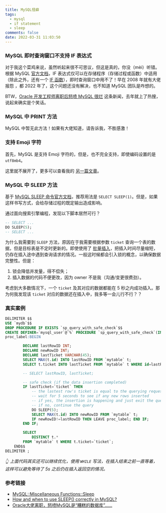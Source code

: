 ```yaml
---
title: MySQL怪癖
tags:
  - mysql
  - if statement
  - sleep
comments: false
date: 2022-03-31 11:03:50
---
```


### MySQL 即时查询窗口不支持 IF 表达式

对于我这个菜鸡来说，虽然听起来很不可思议，但这是真的，你没（mèi）听错。根据 MySQL [官方文档](https://dev.mysql.com/doc/refman/8.0/en/if.html)，IF 表达式仅可以在存储程序（存储过程或函数）中适用（除此之外，还有一个 [IF 函数](https://dev.mysql.com/doc/refman/8.0/en/flow-control-functions.html#function_if)），即时查询窗口中用不了！早在 2008 年就有大佬报怨 [<fa-link/>](https://www.bennadel.com/blog/1340-mysql-does-not-support-if-else-statements-in-general-sql-work-flow.htm)，都 2022 年了，这个问题还没有解决，也不知道 MySQL 团队是咋想的。

BTW，[Oracle 开发工程师离职后怒喷 MySQL 很烂](https://www.theregister.com/2021/12/06/mysql_a_pretty_poor_database/) 这条新闻，去年就上了热搜，说起来确实是个笑话。

### MySQL 中 PRINT 方法

MySQL 中暂无此方法！如果有大佬知道，请告诉我，不胜感激！

### 支持 Emoji 字符

首先，MySQL 是支持 Emoji 字符的，但是，也不完全支持，即使编码设置的是 `utf8mb4`。

这里就不展开了，更多可以查看我的 [另一篇文章](/2022/04/07/mysql-charset-issue/)。

### MySQL 中 SLEEP 方法

基于 [MySQL SLEEP 命令官方文档](https://dev.mysql.com/doc/refman/8.0/en/miscellaneous-functions.html#function_sleep)，推荐用法是 `SELECT SLEEP(1)`。但是，如果这样书写方式，会给存储过程的既定输出造成影响。 

通过面向搜索引擎编程，发现以下脚本居然可行？

``` sql
-- SELECT ...
DO SLEEP(5);
-- SELECT ...
```

为什么我需要到 `SLEEP` 方法，原因在于我需要根据参数 `ticket` 查询一个表的数据，但是目标表是不定时更新的。即使使用了 [批量插入](/2022/05/20/CSharp-bulk-insert-records-into-MySQL/)，把插入时间尽量缩短，仍存在插入途中遇到查询请求的情况。一般这时候都会引入锁的概念，以确保数据完整性。但是：

1. 锁会降低并发量，得不偿失；
2. 插入数据的代码不便更改，因为 owner 不是我（沟通/变更很费劲）。

考虑到大多数情况下，一个 `ticket` 及其对应的数据都能在 5 秒之内成功插入。那为何我发现该 `ticket` 对应的数据还在插入中，我多等一会儿行不行？？

### 真实案例

``` sql
DELIMITER $$
USE `mydb`$$
DROP PROCEDURE IF EXISTS `sp_query_with_safe_check`$$
CREATE DEFINER=`mysql_user`@`%` PROCEDURE `sp_query_with_safe_check`(IN `ticket` VARCHAR(128)) COMMENT 'query data by ticket, with safe check (return only if the data insertion completed)'
proc_label:BEGIN

		DECLARE lastRowID INT;
		DECLARE newRowID INT;
		DECLARE lastTicket VARCHAR(45);
		SELECT MAX(t.id) INTO lastRowID FROM `mytable` t;
		SELECT t.ticket INTO lastTicket FROM `mytable` t WHERE id=lastRowID;

		-- SELECT lastRowID, lastTicket;

		-- safe check (if the data insertion completed)
		IF lastTicket=`ticket` THEN
			-- the lastest row's ticket is equal to the querying request form
			-- wait for 5 seconds to see if any new rows inserted
			-- if yes, the insertion is happening and just exit the query
			-- if no, continue the query
			DO SLEEP(5);
			SELECT MAX(t.id) INTO newRowID FROM `mytable` t;
			IF newRowID!=lastRowID THEN LEAVE proc_label; END IF;
		END IF;

		SELECT 
			DISTINCT t.*
		FROM `mytable` t WHERE t.ticket=`ticket`;
	END$$
DELIMITER ;
```

*👆 上面代码其实还可以继续优化，使用 `WHILE` 写法，在插入结束之前一直等着，这样可以避免等待了 5s 之后仍在插入返回空的情况。*

### 参考链接

- [MySQL::Miscellaneous Functions::Sleep](https://dev.mysql.com/doc/refman/8.0/en/miscellaneous-functions.html#function_sleep)
- [<i class="fa fa-stack-overflow" aria-hidden="true"></i> How and when to use SLEEP() correctly in MySQL?](https://stackoverflow.com/questions/4284524/how-and-when-to-use-sleep-correctly-in-mysql)
- [<i class="fa fa-weixin" aria-hidden="true"></i> Oracle大佬离职，怒喷MySQL是“糟糕的数据库”……](https://mp.weixin.qq.com/s/zajIrjPAJPYnBzrqyU0U4Q)
